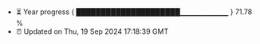 - ⏳ Year progress { █████████████████████▁▁▁▁▁▁▁▁▁ } 71.78 %
- ⏰ Updated on Thu, 19 Sep 2024 17:18:39 GMT

